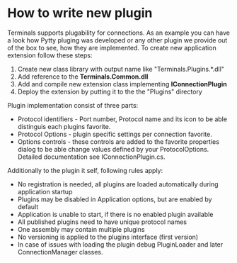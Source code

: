 # How to write new plugin

Terminals supports plugability for connections. As an example you can have a look how Pytty pluging was developed or any other plugin we provide out of the box to see, how they are implemented. To create new application extension follow these steps:

1. Create new class library with output name like "Terminals.Plugins.*.dll"
2. Add reference to the **Terminals.Common.dll**
3. Add and compile new extension class implementing **IConnectionPlugin**
4. Deploy the extension by putting it to the the "Plugins" directory

Plugin implementation consist of three parts:

* Protocol identifiers - Port number, Protocol name and its icon to be able distinguis each plugins favorite.
* Protocol Options - plugin specific settings per connection favorite. 
* Options controls - these controls are added to the favorite properties dialog to be able change values defined by your ProtocolOptions. 
Detailed documentation see IConnectionPlugin.cs.

Additionally to the plugin it self, following rules apply:

* No registration is needed, all plugins are loaded automatically during application startup
* Plugins may be disabled in Application options, but are enabled by default
* Application is unable to start, if there is no enabled plugin available
* All published plugins need to have unique protocol names
* One assembly may contain multiple plugins
* No versioning is applied to the plugins interface (first version)
* In case of issues with loading the plugin debug PluginLoader and later ConnectionManager classes.